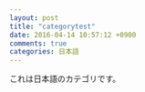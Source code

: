 ```yaml
---
layout: post
title: "categorytest"
date: 2016-04-14 10:57:12 +0900
comments: true
categories: 日本語
---
```


これは日本語のカテゴリです。

